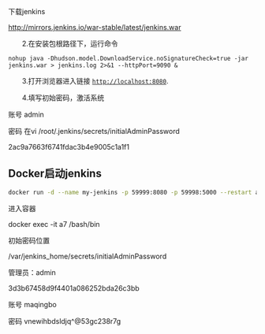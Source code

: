 下载jenkins

http://mirrors.jenkins.io/war-stable/latest/jenkins.war

　　2.在安装包根路径下，运行命令

`nohup java -Dhudson.model.DownloadService.noSignatureCheck=true -jar jenkins.war > jenkins.log 2>&1 --httpPort=9090 &`

　　3.打开浏览器进入链接 [`http://localhost:8080`](http://localhost:8080/).

　　4.填写初始密码，激活系统

账号 admin 

密码  在vi /root/.jenkins/secrets/initialAdminPassword

2ac9a7663f6741fdac3b4e9005c1a1f1



## Docker启动jenkins



```bash
docker run -d --name my-jenkins -p 59999:8080 -p 59998:5000 --restart always   jenkins/jenkins
```

进入容器

docker exec -it a7 /bash/bin

初始密码位置

/var/jenkins_home/secrets/initialAdminPassword

管理员：admin

3d3b67458d9f4401a086252bda26c3bb

账号 maqingbo

密码 vnewihbdsldjq^@53gc238r7g